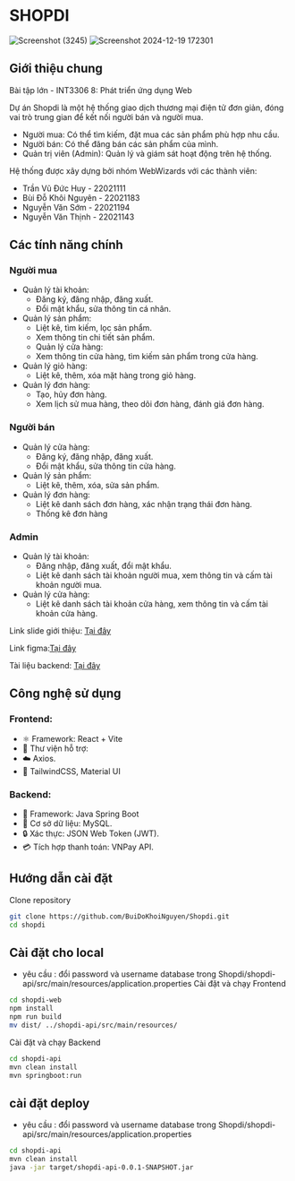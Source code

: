 # SHOPDI
![Screenshot (3245)](https://github.com/user-attachments/assets/87499a53-2240-4d60-8d99-50b9dc193592)
![Screenshot 2024-12-19 172301](https://github.com/user-attachments/assets/18f27d76-6fcb-4c3e-bfd0-1ac0340a3625)
## Giới thiệu chung
Bài tập lớn - INT3306 8: Phát triển ứng dụng Web

Dự án Shopdi là một hệ thống giao dịch thương mại điện tử đơn giản, đóng vai trò trung gian để kết nối người bán và người mua.
- Người mua: Có thể tìm kiếm, đặt mua các sản phẩm phù hợp nhu cầu.
- Người bán: Có thể đăng bán các sản phẩm của mình.
- Quản trị viên (Admin): Quản lý và giám sát hoạt động trên hệ thống.

Hệ thống được xây dựng bởi nhóm WebWizards với các thành viên:

+ Trần Vũ Đức Huy - 22021111
+ Bùi Đỗ Khôi Nguyên - 22021183
+ Nguyễn Văn Sớm - 22021194
+ Nguyễn Văn Thịnh - 22021143

## Các tính năng chính
### Người mua
- Quản lý tài khoản:
  + Đăng ký, đăng nhập, đăng xuất.
  + Đổi mật khẩu, sửa thông tin cá nhân.
- Quản lý sản phẩm:
  + Liệt kê, tìm kiếm, lọc sản phẩm.
   + Xem thông tin chi tiết sản phẩm.
  - Quản lý cửa hàng:
  + Xem thông tin cửa hàng, tìm kiếm sản phẩm trong cửa hàng.
- Quản lý giỏ hàng:
  + Liệt kê, thêm, xóa mặt hàng trong giỏ hàng.
- Quản lý đơn hàng:
  + Tạo, hủy đơn hàng.
  + Xem lịch sử mua hàng, theo dõi đơn hàng, đánh giá đơn hàng. 
### Người bán
- Quản lý cửa hàng:
  + Đăng ký, đăng nhập, đăng xuất.
  + Đổi mật khẩu, sửa thông tin cửa hàng.
- Quản lý sản phẩm:
  + Liệt kê, thêm, xóa, sửa sản phẩm.
- Quản lý đơn hàng:
  + Liệt kê danh sách đơn hàng, xác nhận trạng thái đơn hàng.
  + Thống kê đơn hàng
### Admin
- Quản lý tài khoản:
  + Đăng nhập, đăng xuất, đổi mật khẩu.
  + Liệt kê danh sách tài khoản người mua, xem thông tin và cấm tài khoản người mua.
- Quản lý cửa hàng:
  + Liệt kê danh sách tài khoản cửa hàng, xem thông tin và cấm tài khoản cửa hàng.

Link slide giới thiệu: [Tại đây](https://drive.google.com/file/d/1P5rfgsQ_Gs7UDAL9EP3pG5-0A9tZRmO4/view?usp=drive_link)

Link figma:[Tại đây](https://www.figma.com/design/76JBbAYX0ZiV9BFPiBkWBM/Shopdi?node-id=0-1&t=ljfiao8IGx5DOfYQ-1)

Tài liệu backend: [Tại đây](http://localhost:8080/swagger-ui/index.html#/)
## Công nghệ sử dụng
### Frontend:
- ⚛️ Framework: React + Vite
- 📡 Thư viện hỗ trợ:
- ☁️ Axios.
- 🎨 TailwindCSS, Material UI

### Backend:
- 🚀 Framework: Java Spring Boot
- 💾  Cơ sở dữ liệu: MySQL.
- 🔒 Xác thực: JSON Web Token (JWT).
- 💳  Tích hợp thanh toán: VNPay API.

## Hướng dẫn cài đặt 
Clone repository
```sh
git clone https://github.com/BuiDoKhoiNguyen/Shopdi.git
cd shopdi
```
## Cài đặt cho local
- yêu cầu : đổi password và username database trong Shopdi/shopdi-api/src/main/resources/application.properties
Cài đặt và chạy Frontend
```sh
cd shopdi-web
npm install
npm run build
mv dist/ ../shopdi-api/src/main/resources/
```
Cài đặt và chạy Backend
```sh
cd shopdi-api
mvn clean install
mvn springboot:run
```
## cài đặt deploy
- yêu cầu : đổi password và username database trong Shopdi/shopdi-api/src/main/resources/application.properties
```sh
cd shopdi-api
mvn clean install
java -jar target/shopdi-api-0.0.1-SNAPSHOT.jar
```




